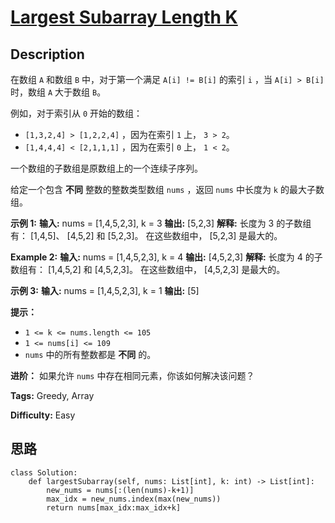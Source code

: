 # [Largest Subarray Length K][title]

## Description

在数组 `A` 和数组 `B` 中，对于第一个满足 `A[i] != B[i]` 的索引 `i` ，当 `A[i] > B[i]` 时，数组 `A`
大于数组 `B`。

例如，对于索引从 `0` 开始的数组：

  * `[1,3,2,4] > [1,2,2,4]` ，因为在索引 `1` 上， `3 > 2`。
  * `[1,4,4,4] < [2,1,1,1]` ，因为在索引 `0` 上， `1 < 2`。

一个数组的子数组是原数组上的一个连续子序列。

给定一个包含 **不同** 整数的整数类型数组 `nums` ，返回 `nums` 中长度为 `k` 的最大子数组。

**示例 1:**
            **输入:** nums = [1,4,5,2,3], k = 3    **输出:** [5,2,3]    **解释:** 长度为 3 的子数组有： [1,4,5]、 [4,5,2] 和 [5,2,3]。    在这些数组中， [5,2,3] 是最大的。

**Example 2:**
            **输入:** nums = [1,4,5,2,3], k = 4    **输出:** [4,5,2,3]    **解释:** 长度为 4 的子数组有： [1,4,5,2] 和 [4,5,2,3]。    在这些数组中， [4,5,2,3] 是最大的。

**示例 3:**
            **输入:** nums = [1,4,5,2,3], k = 1    **输出:** [5]    

**提示：**

  * `1 <= k <= nums.length <= 105`
  * `1 <= nums[i] <= 109`
  * `nums` 中的所有整数都是 **不同** 的。

**进阶：** 如果允许 `nums` 中存在相同元素，你该如何解决该问题？


**Tags:** Greedy, Array

**Difficulty:** Easy

## 思路

``` python3
class Solution:
    def largestSubarray(self, nums: List[int], k: int) -> List[int]:
        new_nums = nums[:(len(nums)-k+1)]
        max_idx = new_nums.index(max(new_nums))
        return nums[max_idx:max_idx+k]

```

[title]: https://leetcode-cn.com/problems/largest-subarray-length-k
